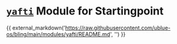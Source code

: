 # [`yafti`](https://github.com/ublue-os/yafti) Module for Startingpoint

{{ external_markdown('https://raw.githubusercontent.com/ublue-os/bling/main/modules/yafti/README.md', '') }}
